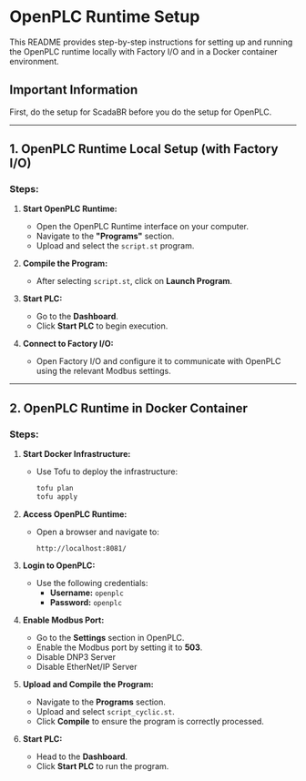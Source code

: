 # OpenPLC Runtime Setup

This README provides step-by-step instructions for setting up 
and running the OpenPLC runtime locally with Factory I/O and in a Docker container environment.
## **Important Information**
First, do the setup for ScadaBR before you do the setup for OpenPLC.

---

## **1. OpenPLC Runtime Local Setup (with Factory I/O)**

### Steps:
1. **Start OpenPLC Runtime:**
    - Open the OpenPLC Runtime interface on your computer.
    - Navigate to the **"Programs"** section.
    - Upload and select the `script.st` program.

2. **Compile the Program:**
    - After selecting `script.st`, click on **Launch Program**.
   
3. **Start PLC:**
    - Go to the **Dashboard**.
    - Click **Start PLC** to begin execution.

4. **Connect to Factory I/O:**
    - Open Factory I/O and configure it to communicate with OpenPLC using the relevant Modbus settings.

---

## **2. OpenPLC Runtime in Docker Container**

### Steps:

1. **Start Docker Infrastructure:**
    - Use Tofu to deploy the infrastructure:
      ```bash
      tofu plan
      tofu apply
      ```

2. **Access OpenPLC Runtime:**
    - Open a browser and navigate to:
      ```
      http://localhost:8081/
      ```

3. **Login to OpenPLC:**
    - Use the following credentials:
        - **Username:** `openplc`
        - **Password:** `openplc`

4. **Enable Modbus Port:**
    - Go to the **Settings** section in OpenPLC.
    - Enable the Modbus port by setting it to **503**.
    - Disable DNP3 Server
    - Disable EtherNet/IP Server

5. **Upload and Compile the Program:**
    - Navigate to the **Programs** section.
    - Upload and select `script_cyclic.st`.
    - Click **Compile** to ensure the program is correctly processed.

6. **Start PLC:**
    - Head to the **Dashboard**.
    - Click **Start PLC** to run the program.

   





